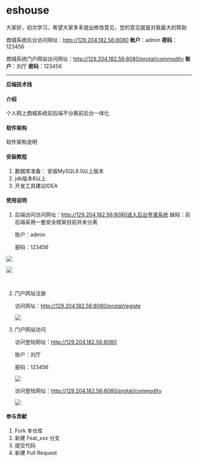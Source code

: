 









# eshouse

大家好，初次学习，希望大家多多提出修改意见，您的意见就是对我最大的帮助


商城系统后台访问网址：http://129.204.182.56:8080 **账户**：admin **密码**：123456

商城系统门户网站访问网址：http://129.204.182.56:8080/protal/commodity **账户**：刘厅 **密码**：123456

------

**后端技术栈**



#### 介绍
个人网上商城系统前后端不分离前后台一体化

#### 软件架构
软件架构说明


#### 安装教程

1. 数据库准备： 安装MySQL8.0以上版本
2. jdk版本8以上
3. 开发工具建议IDEA 

#### 使用说明

1. 后端访问访问网址：http://129.204.182.56:8080进入后台登录系统 缺陷：前后端采用一套安全框架目前并未分离

   账户：admin

   密码：123456



  ![](http://oss-images-zp.oss-cn-shenzhen.aliyuncs.com/imgupload/1557218047597.png?Expires=1872578062&OSSAccessKeyId=LTAIjMx4rndEJ9f2&Signature=VDKSd7R0DbYozbPRZfv%2FlnDZiqQ%3D)



   

![](http://oss-images-zp.oss-cn-shenzhen.aliyuncs.com/imgupload/1557198528207.png?Expires=1872558522&OSSAccessKeyId=LTAIjMx4rndEJ9f2&Signature=a2QdeHsvdOLKyNlSudenIOOH5Lk%3D)

​	

2. 门户网站注册

   访问网址：http://129.204.182.56:8080/protal/registe

   ![](http://oss-images-zp.oss-cn-shenzhen.aliyuncs.com/imgupload/1557218187804.png?Expires=1872578178&OSSAccessKeyId=LTAIjMx4rndEJ9f2&Signature=S%2FgsSkJPdxdAR7WpPLa94OBBG3o%3D)

3. 门户网站访问

   访问登陆网址：http://129.204.182.56:8080 

   账户：刘厅

   密码：123456



   ![](http://oss-images-zp.oss-cn-shenzhen.aliyuncs.com/imgupload/1557218047597.png?Expires=1872578062&OSSAccessKeyId=LTAIjMx4rndEJ9f2&Signature=VDKSd7R0DbYozbPRZfv%2FlnDZiqQ%3D)

   访问登陆网址：http://129.204.182.56:8080/protal/commodity 



   ![](http://oss-images-zp.oss-cn-shenzhen.aliyuncs.com/imgupload/1557198546259.png?Expires=1872558544&OSSAccessKeyId=LTAIjMx4rndEJ9f2&Signature=G%2FnsB9I7M2akjwrL5mBqg5a53LY%3D)

#### 参与贡献

1. Fork 本仓库
2. 新建 Feat_xxx 分支
3. 提交代码
4. 新建 Pull Request

